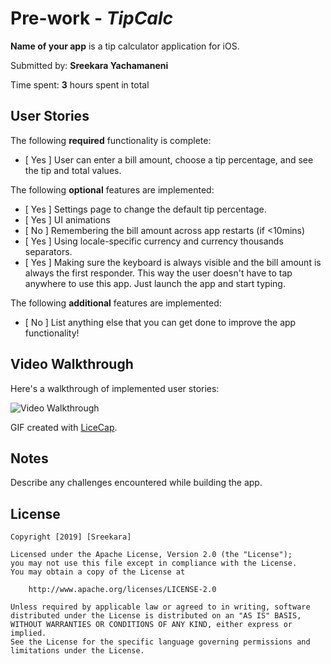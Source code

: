 # Pre-work - *TipCalc*

**Name of your app** is a tip calculator application for iOS.

Submitted by: **Sreekara Yachamaneni**

Time spent: **3** hours spent in total

## User Stories

The following **required** functionality is complete:

* [ Yes ] User can enter a bill amount, choose a tip percentage, and see the tip and total values.

The following **optional** features are implemented:
* [ Yes ] Settings page to change the default tip percentage.
* [ Yes  ] UI animations
* [ No ] Remembering the bill amount across app restarts (if <10mins)
* [ Yes ] Using locale-specific currency and currency thousands separators.
* [ Yes ] Making sure the keyboard is always visible and the bill amount is always the first responder. This way the user doesn't have to tap anywhere to use this app. Just launch the app and start typing.

The following **additional** features are implemented:

- [ No ] List anything else that you can get done to improve the app functionality!

## Video Walkthrough 

Here's a walkthrough of implemented user stories:

<img src='http://i.imgur.com/link/to/your/gif/file.gif' title='Video Walkthrough' width='' alt='Video Walkthrough' />

GIF created with [LiceCap](http://www.cockos.com/licecap/).

## Notes

Describe any challenges encountered while building the app.

## License

    Copyright [2019] [Sreekara]

    Licensed under the Apache License, Version 2.0 (the "License");
    you may not use this file except in compliance with the License.
    You may obtain a copy of the License at

        http://www.apache.org/licenses/LICENSE-2.0

    Unless required by applicable law or agreed to in writing, software
    distributed under the License is distributed on an "AS IS" BASIS,
    WITHOUT WARRANTIES OR CONDITIONS OF ANY KIND, either express or implied.
    See the License for the specific language governing permissions and
    limitations under the License.
